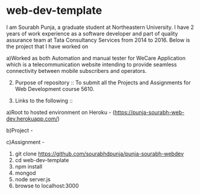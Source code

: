 # web-dev-template

I am Sourabh Punja, a graduate student at Northeastern University. I have 2 years of work experience as a software developer and part of quality assurance team at Tata Consultancy Services from 2014 to 2016. Below is the project that I have worked on

a)Worked as both Automation and manual tester for WeCare Application which is a telecommunication website intending to provide seamless connectivity between mobile subscribers and operators.

2) Purpose of repository :: To submit all the Projects and Assignments for Web Development course 5610.

3) Links to the following ::

a)Root to hosted environment on Heroku - (https://punja-sourabh-web-dev.herokuapp.com/)

b)Project -

c)Assignment -

1. git clone https://github.com/sourabhdpunja/punja-sourabh-webdev
1. cd web-dev-template
1. npm install
1. mongod
1. node server.js
1. browse to localhost:3000
